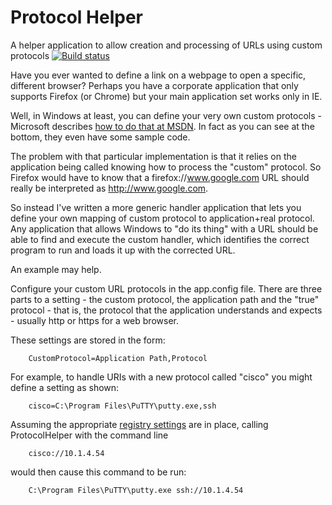 # Protocol Helper
A helper application to allow creation and processing of URLs using custom protocols
[![Build status](https://ci.appveyor.com/api/projects/status/54x4y0jktr9nfr74?svg=true)](https://ci.appveyor.com/project/DavidRawling/protocolhelper)

Have you ever wanted to define a link on a webpage to open a specific, different browser? Perhaps you have a corporate application that only supports Firefox (or Chrome) but your main application set works only in IE.

Well, in Windows at least, you can define your very own custom protocols - Microsoft describes [how to do that at MSDN](https://msdn.microsoft.com/en-us/library/aa767914.aspx). In fact as you can see at the bottom, they even have some sample code.

The problem with that particular implementation is that it relies on the application being called knowing how to process the "custom" protocol. So Firefox would have to know that a firefox://www.google.com URL should really be interpreted as http://www.google.com.

So instead I've written a more generic handler application that lets you define your own mapping of custom protocol to application+real protocol. Any application that allows Windows to "do its thing" with a URL should be able to find and execute the custom handler, which identifies the correct program to run and loads it up with the corrected URL.

An example may help.

Configure your custom URL protocols in the app.config file.  There are three parts to a setting - the custom protocol, the application path and the "true" protocol - that is, the protocol that the application understands and expects - usually http or https for a web browser.

These settings are stored in the form:

        CustomProtocol=Application Path,Protocol

For example, to handle URIs with a new protocol called "cisco" you might define a setting as shown:

        cisco=C:\Program Files\PuTTY\putty.exe,ssh

Assuming the appropriate [registry settings](https://msdn.microsoft.com/en-us/library/aa767914.aspx) are in place, calling ProtocolHelper with the command line

        cisco://10.1.4.54

would then cause this command to be run:

        C:\Program Files\PuTTY\putty.exe ssh://10.1.4.54
